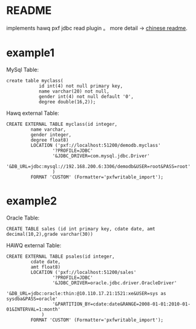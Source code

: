 # README

implements hawq pxf jdbc read plugin  。
more detail -> [chinese readme].
# example1

MySql Table:

    create table myclass(
                id int(4) not null primary key,
                name varchar(20) not null,
                gender int(4) not null default '0',
                degree double(16,2));
Hawq external Table:

    CREATE EXTERNAL TABLE myclass(id integer,
             name varchar,
             gender integer,
             degree float8)
             LOCATION ('pxf://localhost:51200/demodb.myclass'
                     '?PROFILE=JDBC'
                     '&JDBC_DRIVER=com.mysql.jdbc.Driver'
                     '&DB_URL=jdbc:mysql://192.168.200.6:3306/demodb&USER=root&PASS=root'
                     )
             FORMAT 'CUSTOM' (Formatter='pxfwritable_import');
# example2
Oracle Table:

    CREATE TABLE sales (id int primary key, cdate date, amt decimal(10,2),grade varchar(30))
HAWQ external Table:

    CREATE EXTERNAL TABLE psales(id integer,
             cdate date,
             amt float8)
             LOCATION ('pxf://localhost:51200/sales'
                     '?PROFILE=JDBC'
                     '&JDBC_DRIVER=oracle.jdbc.driver.OracleDriver'
                     '&DB_URL=jdbc:oracle:thin:@10.110.17.21:1521:xe&USER=sys as sysdba&PASS=oracle'
                     '&PARTITION_BY=cdate:date&RANGE=2008-01-01:2010-01-01&INTERVAL=1:month'
                 )
             FORMAT 'CUSTOM' (Formatter='pxfwritable_import');

 [chinese readme]: /README_cn.md